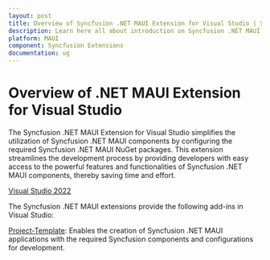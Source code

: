 ```yaml
---
layout: post
title: Overview of Syncfusion .NET MAUI Extension for Visual Studio | Syncfusion
description: Learn here all about introduction on Syncfusion .NET MAUI extension for Visual Studio which made integration ease.
platform: MAUI
component: Syncfusion Extensions
documentation: ug
---
```


# Overview of .NET MAUI Extension for Visual Studio

The Syncfusion .NET MAUI Extension for Visual Studio simplifies the utilization of Syncfusion .NET MAUI components by configuring the required Syncfusion .NET MAUI NuGet packages. This extension streamlines the development process by providing developers with easy access to the powerful features and functionalities of Syncfusion .NET MAUI components, thereby saving time and effort.

[Visual Studio 2022](https://marketplace.visualstudio.com/items?itemName=SyncfusionInc.MAUIVSExtension)

The Syncfusion .NET MAUI extensions provide the following add-ins in Visual Studio:

[Project-Template](template-studio):  Enables the creation of Syncfusion .NET MAUI applications with the required Syncfusion components and configurations for development.
